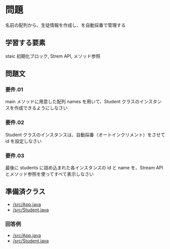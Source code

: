 # 問題   
名前の配列から、生徒情報を作成し、を自動採番で管理する  
   
 ## 学習する要素  
 staic 初期化ブロック, Strem API, メソッド参照  
 
 ## 問題文  
     
 ### 要件.01  
 main メソッドに用意した配列 names を用いて、Student クラスのインスタンスを作成できるようにしなさい  
 
 ### 要件.02  
 Student クラスのインスタンスは、自動採番（オートインクリメント）をさせて id を設定しなさい  
   
 ### 要件.03  
 最後に students に詰め込まれた各インスタンスの id と name を、Stream API とメソッド参照を使ってすべて表示しなさい 
   
 ## 準備済クラス  
 - [/src/App.java](./01.question/src/App.java)  
 - [/src/Student.java](./01.question/src/Student.java)  

### 回答例
 - [/src/App.java](./02.answer.example/src/App.java)  
 - [/src/Student.java](./02.answer.example/src/Student.java)  
   

